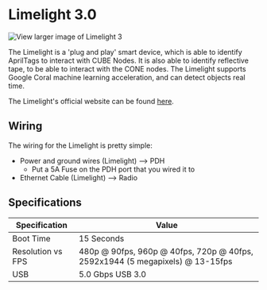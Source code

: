﻿Limelight 3.0
==============
![View larger image of Limelight 3](https://cdn.andymark.com/product_images/limelight-3/63ceb4499a4720101863db46/detail.jpg?c=1674490953)

The Limelight is a 'plug and play' smart device, which is able to identify AprilTags to interact with CUBE Nodes. It is also able to identify reflective tape, to be able to interact with the CONE nodes. The Limelight supports Google Coral machine learning acceleration, and can detect objects real time.

The Limelight's official website can be found [here](https://www.limelightvision.io).

Wiring
--------------- 
The wiring for the Limelight is pretty simple:

- Power and ground wires (Limelight) --> PDH
    - Put a 5A Fuse on the PDH port that you wired it to
- Ethernet Cable (Limelight) --> Radio

Specifications 
-------------------

| Specification | Value |
| --------------| ----- | 
| Boot Time | 15 Seconds |
| Resolution vs FPS | 480p @ 90fps, 960p @ 40fps, 720p @ 40fps, 2592x1944 (5 megapixels) @ 13-15fps|
| USB | 5.0 Gbps USB 3.0 |
 





